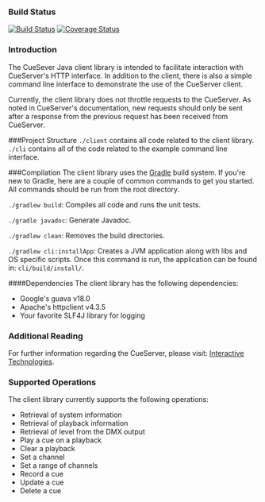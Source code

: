 ### Build Status
[![Build Status](https://travis-ci.org/creising/CueServer-Client.png)](https://travis-ci.org/creising/CueServer-Client)
[![Coverage Status](https://coveralls.io/repos/creising/CueServer-Client/badge.png?branch=master)](https://coveralls.io/r/creising/CueServer-Client?branch=master)

### Introduction
The CueSever Java client library is intended to facilitate interaction with
CueServer's HTTP interface. In addition to the client, there is also a simple
command line interface to demonstrate the use of the CueServer client.

Currently, the client library does not throttle requests to the CueServer. As
noted in CueServer's documentation, new requests should only be sent after a
response from the previous request has been received from CueServer.

###Project Structure
`./client` contains all code related to the client library.
`./cli` contains all of the code related to the example command line interface.

###Compilation
The client library uses the [Gradle](http://www.gradle.org) build system. If
you're new to Gradle, here are a couple of common commands to get you started.
All commands should be run from the root directory.

`./gradlew build`: Compiles all code and runs the unit tests.

`./gradle javadoc`: Generate Javadoc.

`./gradlew clean`: Removes the build directories.

`./gradlew cli:installApp`: Creates a JVM application along with libs and OS
specific scripts. Once this command is run, the application can be found in:
`cli/build/install/`.

####Dependencies
The client library has the following dependencies:

* Google's guava v18.0
* Apache's httpclient v4.3.5
* Your favorite SLF4J library for logging

### Additional Reading
For further information regarding the CueServer, please visit:
[Interactive Technologies](http://interactive-online.com).

### Supported Operations
The client library currently supports the following operations:

- Retrieval of system information
- Retrieval of playback information
- Retrieval of level from the DMX output
- Play a cue on a playback
- Clear a playback
- Set a channel
- Set a range of channels
- Record a cue
- Update a cue
- Delete a cue

